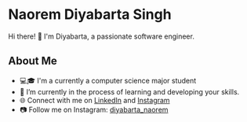 # Naorem Diyabarta Singh
Hi there! 👋 I'm Diyabarta, a passionate software engineer.


## About Me

- 💻🎓 I'm a currently a computer science major student
- 🌱 I’m currently in the process of learning and developing your skills.
- 🌐 Connect with me on [LinkedIn](https://www.linkedin.com/in/diyabarta-naorem/) and [Instagram](https://www.instagram.com/diyabarta_naorem/)
- 📷 Follow me on Instagram: [diyabarta_naorem](https://www.instagram.com/diyabarta_naorem/)

<!--
Here are some ideas to get you started:
- 🔭 I’m currently working on ...
- 🌱 I’m currently learning ...
- 👯 I’m looking to collaborate on ...
- 🤔 I’m looking for help with ...
- 💬 Ask me about ...
- 📫 How to reach me: ...
- 😄 Pronouns: ...
- ⚡ Fun fact: ...
- ✉️ Subscribe to my Substack: [EvCodes on Substack](https://substack.com/@evcodes)
💬 Check my blog on all things about technical topics on code and software development: [Hashnode](https://hashnode.com/@evangelostriescoding)
-->
